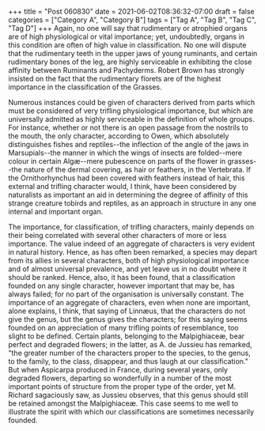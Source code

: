 +++
title = "Post 060830"
date = 2021-06-02T08:36:32-07:00
draft = false
categories = ["Category A", "Category B"]
tags = ["Tag A", "Tag B", "Tag C", "Tag D"]
+++
Again, no one will say that rudimentary or atrophied organs are of high physiological or vital importance; yet, undoubtedly, organs in this condition are often of high value in classification. No one will dispute that the rudimentary teeth in the upper jaws of young ruminants, and certain rudimentary bones of the leg, are highly serviceable in exhibiting the close affinity between Ruminants and Pachyderms. Robert Brown has strongly insisted on the fact that the rudimentary florets are of the highest importance in the classification of the Grasses.

Numerous instances could be given of characters derived from parts which must be considered of very trifling physiological importance, but which are universally admitted as highly serviceable in the definition of whole groups. For instance, whether or not there is an open passage from the nostrils to the mouth, the only character, according to Owen, which absolutely distinguishes fishes and reptiles--the inflection of the angle of the jaws in Marsupials--the manner in which the wings of insects are folded--mere colour in certain Algæ--mere pubescence on parts of the flower in grasses--the nature of the dermal covering, as hair or feathers, in the Vertebrata. If the Ornithorhynchus had been covered with feathers instead of hair, this external and trifling character would, I think, have been considered by naturalists as important an aid in determining the degree of affinity of this strange creature tobirds and reptiles, as an approach in structure in any one internal and important organ.

The importance, for classification, of trifling characters, mainly depends on their being correlated with several other characters of more or less importance. The value indeed of an aggregate of characters is very evident in natural history. Hence, as has often been remarked, a species may depart from its allies in several characters, both of high physiological importance and of almost universal prevalence, and yet leave us in no doubt where it should be ranked. Hence, also, it has been found, that a classification founded on any single character, however important that may be, has always failed; for no part of the organisation is universally constant. The importance of an aggregate of characters, even when none are important, alone explains, I think, that saying of Linnæus, that the characters do not give the genus, but the genus gives the characters; for this saying seems founded on an appreciation of many trifling points of resemblance, too slight to be defined. Certain plants, belonging to the Malpighiaceæ, bear perfect and degraded flowers; in the latter, as A. de Jussieu has remarked, "the greater number of the characters proper to the species, to the genus, to the family, to the class, disappear, and thus laugh at our classification." But when Aspicarpa produced in France, during several years, only degraded flowers, departing so wonderfully in a number of the most important points of structure from the proper type of the order, yet M. Richard sagaciously saw, as Jussieu observes, that this genus should still be retained amongst the Malpighiaceæ. This case seems to me well to illustrate the spirit with which our classifications are sometimes necessarily founded.
